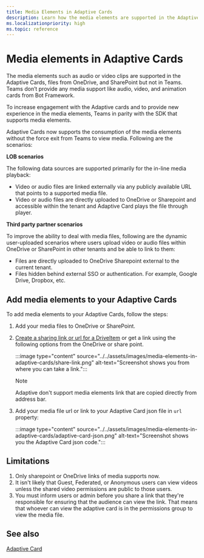 ```yaml
---
title: Media Elements in Adaptive Cards
description: Learn how the media elements are supported in the Adaptive Cards and support consumption directly within Teams Adaptive Cards.
ms.localizationpriority: high
ms.topic: reference
---
```


# Media elements in Adaptive Cards

The media elements such as audio or video clips are supported in the Adaptive Cards, files from OneDrive, and SharePoint but not in Teams. Teams don’t provide any media support like audio, video, and animation cards from Bot Framework.

To increase engagement with the Adaptive cards and to provide new experience in the media elements, Teams in parity with the SDK that supports media elements.

Adaptive Cards now supports the consumption of the media elements without the force exit from Teams to view media. Following are the scenarios:

**LOB scenarios**

The following data sources are supported primarily for the in-line media playback:

* Video or audio files are linked externally via any publicly available URL that points to a supported media file.
* Video or audio files are directly uploaded to OneDrive or Sharepoint and accessible within the tenant and Adaptive Card plays the file through player.

**Third party partner scenarios**

To improve the ability to deal with media files, following are the dynamic user-uploaded scenarios where users upload video or audio files within OneDrive or SharePoint in other tenants and be able to link to them:

* Files are directly uploaded to OneDrive Sharepoint external to the current tenant.
* Files hidden behind external SSO or authentication. For example, Google Drive, Dropbox, etc.

## Add media elements to your Adaptive Cards

To add media elements to your Adaptive Cards, follow the steps:

1. Add your media files to OneDrive or SharePoint.
1. [Create a sharing link or url for a DriveItem](/graph/api/driveitem-createlink) or get a link using the following options from the OneDrive or share point.

   :::image type="content" source="../../assets/images/media-elements-in-adaptive-cards/share-link.png" alt-text="Screenshot shows you from where you can take a link.":::

    >[!NOTE]
    > Adaptive don't support media elements link that are copied directly from address bar.

1. Add your media file url or link to your Adaptive Card json file in `url` property:

   :::image type="content" source="../../assets/images/media-elements-in-adaptive-cards/adaptive-card-json.png" alt-text="Screenshot shows you the Adaptive Card json code.":::

## Limitations

1. Only sharepoint or OneDrive links of media supports now.
1. It isn't likely that Guest, Federated, or Anonymous users can view videos unless the shared video permissions are public to those users.
1. You must inform users or admin before you share a link that they're responsible for ensuring that the audience can view the link. That means that whoever can view the adaptive card is in the permissions group to view the media file.

## See also

[Adaptive Card](cards-reference.md#adaptive-card)
